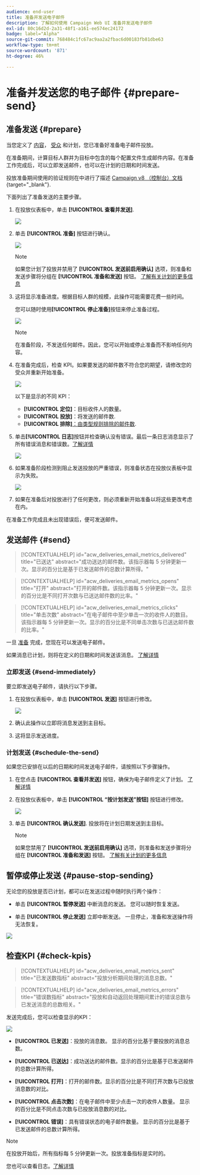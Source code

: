 ```yaml
---
audience: end-user
title: 准备并发送电子邮件
description: 了解如何使用 Campaign Web UI 准备并发送电子邮件
exl-id: 80c16d2d-2a31-48f1-a161-ee574ec24172
badge: label="Alpha"
source-git-commit: 768484c1fc67ac9aa2a2fbac6d00183fb81dbe63
workflow-type: tm+mt
source-wordcount: '871'
ht-degree: 46%

---
```



# 准备并发送您的电子邮件 {#prepare-send}

## 准备发送 {#prepare}

当您定义了 [内容](../content/edit-content.md)， [受众](../audience/add-audience.md) 和计划，您已准备好准备电子邮件投放。

在准备期间，计算目标人群并为目标中包含的每个配置文件生成邮件内容。在准备工作完成后，可以立即发送邮件，也可以在计划的日期和时间发送。

投放准备期间使用的验证规则在中进行了描述 [Campaign v8 （控制台）文档](https://experienceleague.adobe.com/docs/campaign/campaign-v8/campaigns/send/validate/delivery-analysis.html){target="_blank"}.

下面列出了准备发送的主要步骤。

1. 在投放仪表板中，单击 **[!UICONTROL 查看并发送]**.

   ![](assets/email-review-and-send.png)


1. 单击 **[!UICONTROL 准备]** 按钮进行确认。

   ![](assets/email-prepare.png)

   >[!NOTE]
   >
   >如果您计划了投放并禁用了 **[!UICONTROL 发送前启用确认]** 选项，则准备和发送步骤将分组在 **[!UICONTROL 准备和发送]** 按钮。 [了解有关计划的更多信息](../email/create-email.md#schedule)

1. 这将显示准备进度。根据目标人群的规模，此操作可能需要花费一些时间。

   您可以随时使用&#x200B;**[!UICONTROL 停止准备]**&#x200B;按钮来停止准备过程。

   ![](assets/email-stop-preparation.png)

   >[!NOTE]
   >在准备阶段，不发送任何邮件。因此，您可以开始或停止准备而不影响任何内容。

1. 在准备完成后，检查 KPI。如果要发送的邮件数不符合您的期望，请修改您的受众并重新开始准备。

   ![](assets/email-preparation-complete.png)

   以下是显示的不同 KPI：

   * **[!UICONTROL 定位]**：目标收件人的数量。
   * **[!UICONTROL 投放]**：将发送的邮件数.
   * **[!UICONTROL 排除]**[：由类型规则排除的邮件数](../advanced-settings/delivery-settings.md#typology).

1. 单击&#x200B;**[!UICONTROL 日志]**&#x200B;按钮并检查确认没有错误。最后一条日志消息显示了所有错误消息和错误数。[了解详情](delivery-logs.md)

   ![](assets/email-prepare-logs.png)

1. 如果准备阶段检测到阻止发送投放的严重错误，则准备状态在投放仪表板中显示为失败。

   ![](assets/email-prepare-error.png)

1. 如果在准备后对投放进行了任何更改，则必须重新开始准备以将这些更改考虑在内。

在准备工作完成且未出现错误后，便可发送邮件。

## 发送邮件 {#send}

>[!CONTEXTUALHELP]
>id="acw_deliveries_email_metrics_delivered"
>title="已送达"
>abstract="成功送达的邮件数。该指示器每 5 分钟更新一次。显示的百分比是基于已发送邮件的总数计算所得。"

>[!CONTEXTUALHELP]
>id="acw_deliveries_email_metrics_opens"
>title="打开"
>abstract="打开的邮件数。该指示器每 5 分钟更新一次。显示的百分比是不同打开次数与已送达邮件数的比率。"

>[!CONTEXTUALHELP]
>id="acw_deliveries_email_metrics_clicks"
>title="单击次数"
>abstract="在电子邮件中至少单击一次的收件人的数目。该指示器每 5 分钟更新一次。显示的百分比是不同单击次数与已送达邮件数的比率。"

一旦 [准备](#prepare) 完成，您现在可以发送电子邮件。

如果消息已计划，则将在定义的日期和时间发送该消息。 [了解详情](#schedule-the-send)

### 立即发送 {#send-immediately}

要立即发送电子邮件，请执行以下步骤。

1. 在投放仪表板中，单击 **[!UICONTROL 发送]** 按钮进行修改。

   ![](assets/email-send.png)

1. 确认此操作以立即将消息发送到主目标。

1. 这将显示发送进度。

### 计划发送 {#schedule-the-send}

如果您已安排在以后的日期和时间发送电子邮件，请按照以下步骤操作。

1. 在您点击 **[!UICONTROL 查看并发送]** 按钮，确保为电子邮件定义了计划。 [了解详情](../email/create-email.md#schedule)

1. 在投放仪表板中，单击 **[!UICONTROL “按计划发送”按钮]** 按钮进行修改。

   ![](assets/email-send-as-scheduled.png)

1. 单击 **[!UICONTROL 确认发送]**. 投放将在计划日期发送到主目标。

   >[!NOTE]
   >
   >如果您禁用了 **[!UICONTROL 发送前启用确认]** 选项，则准备和发送步骤将分组在 **[!UICONTROL 准备和发送]** 按钮。 [了解有关计划的更多信息](../email/create-email.md#schedule)

## 暂停或停止发送 {#pause-stop-sending}

无论您的投放是否已计划，都可以在发送过程中随时执行两个操作：

* 单击 **[!UICONTROL 暂停发送]** 中断消息的发送。 您可以随时恢复发送。

* 单击 **[!UICONTROL 停止发送]** 立即中断发送。 一旦停止，准备和发送操作将无法恢复。

![](assets/email-send-pause-or-stop.png)

## 检查KPI {#check-kpis}

>[!CONTEXTUALHELP]
>id="acw_deliveries_email_metrics_sent"
>title="已发送数指标"
>abstract="投放分析期间处理的消息总数。"

>[!CONTEXTUALHELP]
>id="acw_deliveries_email_metrics_errors"
>title="错误数指标"
>abstract="投放和自动返回处理期间累计的错误总数与已发送消息的总数相关。"

发送完成后，您可以检查显示的KPI：

![](assets/email-send-kpis.png)

* **[!UICONTROL 已发送]**：投放的消息数。 显示的百分比基于要投放的消息总数。

* **[!UICONTROL 已送达]**：成功送达的邮件数。显示的百分比是基于已发送邮件的总数计算所得。

* **[!UICONTROL 打开]**：打开的邮件数。显示的百分比是不同打开次数与已投放消息数的对比。

* **[!UICONTROL 点击次数]**：在电子邮件中至少点击一次的收件人数量。 显示的百分比是不同点击次数与已投放消息数的对比。

* **[!UICONTROL 错误]**：具有错误状态的电子邮件数量。 显示的百分比是基于已发送邮件的总数计算所得。

>[!NOTE]
>
>在投放开始后，所有指标每 5 分钟更新一次。投放准备指标是实时的。

您也可以查看日志。[了解详情](delivery-logs.md)